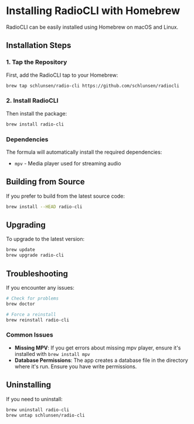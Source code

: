 # Installing RadioCLI with Homebrew

RadioCLI can be easily installed using Homebrew on macOS and Linux.

## Installation Steps

### 1. Tap the Repository

First, add the RadioCLI tap to your Homebrew:

```bash
brew tap schlunsen/radio-cli https://github.com/schlunsen/radiocli
```

### 2. Install RadioCLI

Then install the package:

```bash
brew install radio-cli
```

### Dependencies

The formula will automatically install the required dependencies:
- `mpv` - Media player used for streaming audio

## Building from Source

If you prefer to build from the latest source code:

```bash
brew install --HEAD radio-cli
```

## Upgrading

To upgrade to the latest version:

```bash
brew update
brew upgrade radio-cli
```

## Troubleshooting

If you encounter any issues:

```bash
# Check for problems
brew doctor

# Force a reinstall
brew reinstall radio-cli
```

### Common Issues

- **Missing MPV**: If you get errors about missing mpv player, ensure it's installed with `brew install mpv`
- **Database Permissions**: The app creates a database file in the directory where it's run. Ensure you have write permissions.

## Uninstalling

If you need to uninstall:

```bash
brew uninstall radio-cli
brew untap schlunsen/radio-cli
```